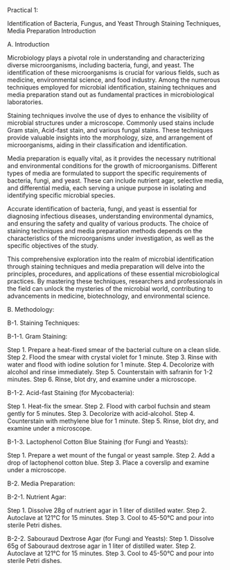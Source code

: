 Practical 1: 

Identification of Bacteria, Fungus, and Yeast Through Staining Techniques, Media Preparation
Introduction

A. Introduction

Microbiology plays a pivotal role in understanding and characterizing diverse microorganisms, including bacteria, fungi, and yeast. The identification of these microorganisms is crucial for various fields, such as medicine, environmental science, and food industry. Among the numerous techniques employed for microbial identification, staining techniques and media preparation stand out as fundamental practices in microbiological laboratories.

Staining techniques involve the use of dyes to enhance the visibility of microbial structures under a microscope. Commonly used stains include Gram stain, Acid-fast stain, and various fungal stains. These techniques provide valuable insights into the morphology, size, and arrangement of microorganisms, aiding in their classification and identification.

Media preparation is equally vital, as it provides the necessary nutritional and environmental conditions for the growth of microorganisms. Different types of media are formulated to support the specific requirements of bacteria, fungi, and yeast. These can include nutrient agar, selective media, and differential media, each serving a unique purpose in isolating and identifying specific microbial species.

Accurate identification of bacteria, fungi, and yeast is essential for diagnosing infectious diseases, understanding environmental dynamics, and ensuring the safety and quality of various products. The choice of staining techniques and media preparation methods depends on the characteristics of the microorganisms under investigation, as well as the specific objectives of the study.

This comprehensive exploration into the realm of microbial identification through staining techniques and media preparation will delve into the principles, procedures, and applications of these essential microbiological practices. By mastering these techniques, researchers and professionals in the field can unlock the mysteries of the microbial world, contributing to advancements in medicine, biotechnology, and environmental science.

B. Methodology:

B-1.	Staining Techniques:

B-1-1.	Gram Staining:

Step 1.	Prepare a heat-fixed smear of the bacterial culture on a clean slide.
Step 2.	Flood the smear with crystal violet for 1 minute.
Step 3.	Rinse with water and flood with iodine solution for 1 minute.
Step 4.	Decolorize with alcohol and rinse immediately.
Step 5.	Counterstain with safranin for 1-2 minutes.
Step 6.	Rinse, blot dry, and examine under a microscope.

B-1-2.	Acid-fast Staining (for Mycobacteria):

Step 1.	Heat-fix the smear.
Step 2.	Flood with carbol fuchsin and steam gently for 5 minutes.
Step 3.	Decolorize with acid-alcohol.
Step 4.	Counterstain with methylene blue for 1 minute.
Step 5.	Rinse, blot dry, and examine under a microscope.

B-1-3.	Lactophenol Cotton Blue Staining (for Fungi and Yeasts):

Step 1.	Prepare a wet mount of the fungal or yeast sample.
Step 2.	Add a drop of lactophenol cotton blue.
Step 3.	Place a coverslip and examine under a microscope.

B-2.	Media Preparation:

B-2-1.	Nutrient Agar:

Step 1.	Dissolve 28g of nutrient agar in 1 liter of distilled water.
Step 2.	Autoclave at 121°C for 15 minutes.
Step 3.	Cool to 45-50°C and pour into sterile Petri dishes.

B-2-2.	Sabouraud Dextrose Agar (for Fungi and Yeasts):
Step 1.	Dissolve 65g of Sabouraud dextrose agar in 1 liter of distilled water.
Step 2.	Autoclave at 121°C for 15 minutes.
Step 3.	Cool to 45-50°C and pour into sterile Petri dishes.
